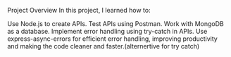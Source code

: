 Project Overview
In this project, I learned how to:

Use Node.js to create APIs.
Test APIs using Postman.
Work with MongoDB as a database.
Implement error handling using try-catch in APIs.
Use express-async-errors for efficient error handling, improving productivity and making the code cleaner and faster.(alternertive for try catch)

